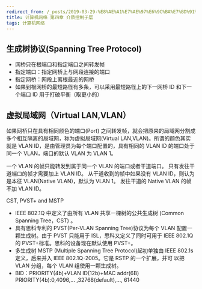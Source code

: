 ```yaml
---
redirect_from: /_posts/2019-03-29-%E8%AE%A1%E7%AE%97%E6%9C%BA%E7%BD%91%E7%BB%9C%E7%AC%AC%E5%9B%9B%E7%AB%A0-%E4%BB%8B%E8%B4%A8%E6%8E%A7%E5%88%B6%E5%AD%90%E5%B1%82/
title: 计算机网络 第四章 介质控制子层
tags: 计算机网络
---
```


## 生成树协议(Spanning Tree Protocol)

- 网桥只在根端口和指定端口之间转发帧
- 指定端口：指定网桥上与网段连接的端口
- 指定网桥：网段上离根最近的网桥
- 如果到根网桥的最短路径有多条，可以采用最短路径上的下一网桥 ID 和下一个端口 ID 用于打破平衡（取更小的）

## 虚拟局域网（Virtual LAN,VLAN）

如果网桥只在具有相同颜色的端口(Port) 之间转发帧，就会把原来的局域网分割成多个相互隔离的局域网，称为虚拟局域网(Virtual LAN,VLAN)。所谓的颜色其实就是 VLAN ID，是由管理员为每个端口配置的，具有相同的 VLAN ID 的端口处于同一个 VLAN，端口的默认 VLAN 为 VLAN 1。

一个 VLAN 的帧只能转发到属于同一个 VLAN 的端口或者干道端口。
只有发往干道端口的帧才需要加上 VLAN ID。
从干道收到的帧中如果没有 VLAN ID，则认为是本征 VLAN(Native VLAN)，默认为 VLAN 1。
发往干道的 Native VLAN 的帧不加 VLAN ID。

CST, PVST+ and MSTP

- IEEE 802.1Q 中定义了由所有 VLAN 共享一棵树的公共生成树 (Common Spanning Tree，CST) 。
- 具有思科专利的 PVST(Per-VLAN Spanning Tree)协议为每个 VLAN 配置一 颗生成树。由于 PVST 只能用于 ISL，思科又定义了同时可用于 IEEE 802.1Q 的 PVST+标准。思科的设备现在默认使用 PVST+。
- 多生成树 MSTP (Multiple Spanning Tree Protocol)起初单独由 IEEE 802.1s 定义，后来并入 IEEE 802.1Q-2005。它是 RSTP 的一个扩展，并可 以把 VLAN 分组，每个 VLAN 组使用一颗生成树。
- BID：PRIORITY(4b)+VLAN ID(12b)+MAC addr(6B) PRIORITY(4b):0,4096,... ,32768(default),..., 61440
